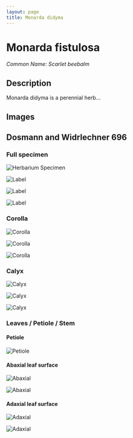 ```yaml
---
layout: page
title: Monarda didyma
---
```


# Monarda fistulosa
*Common Name: Scarlet beebalm*

## Description
Monarda didyma is a perennial herb...

## Images

## Dosmann and Widrlechner 696

### Full specimen

![Herbarium Specimen](/assets/images/specimens/didyma/dosmann_widrlechner_696/full_specimen.JPG)

![Label](/assets/images/specimens/didyma/dosmann_widrlechner_696/label.JPG)

![Label](/assets/images/specimens/didyma/dosmann_widrlechner_696/cell_macro1.JPG)

![Label](/assets/images/specimens/didyma/dosmann_widrlechner_696/cell_macro2.JPG)

### Corolla

![Corolla](/assets/images/specimens/didyma/dosmann_widrlechner_696/corolla_calyx.jpg)

![Corolla](/assets/images/specimens/didyma/dosmann_widrlechner_696/corolla_apex1.jpg)

![Corolla](/assets/images/specimens/didyma/dosmann_widrlechner_696/corolla_apex2.jpg)

### Calyx

![Calyx](/assets/images/specimens/didyma/dosmann_widrlechner_696/calyx_full.jpg)

![Calyx](/assets/images/specimens/didyma/dosmann_widrlechner_696/calyx_orifice1.jpg)

![Calyx](/assets/images/specimens/didyma/dosmann_widrlechner_696/calyx_orifice2.jpg)


### Leaves / Petiole / Stem

#### Petiole

![Petiole](/assets/images/specimens/didyma/dosmann_widrlechner_696/petiole_stem.jpg)

#### Abaxial leaf surface

![Abaxial](/assets/images/specimens/didyma/dosmann_widrlechner_696/abaxial1.jpg)

![Abaxial](/assets/images/specimens/didyma/dosmann_widrlechner_696/abaxial2.jpg)

#### Adaxial leaf surface

![Adaxial](/assets/images/specimens/didyma/dosmann_widrlechner_696/adaxial1.jpg)

![Adaxial](/assets/images/specimens/didyma/dosmann_widrlechner_696/adaxial2.jpg)
